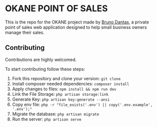 # OKANE POINT OF SALES

This is the repo for the OKANE project made by [Bruno Dantas](https://burunor.github.io), a private point of sales
web application designed to help small business owners manage their sales.

## Contributing
Contributions are highly welcomed.

To start contributing follow these steps:
1. Fork this repository and clone your version: `git clone`
1. Install composer needed dependencies: `composer install`
1. Apply changes to files: `npm install && npm run dev`
1. Link the File Storage: `php artisan storage:link` 
1. Generate Key: `php artisan key:generate --ansi`
1. Copy env file: `php -r "file_exists('.env') || copy('.env.example', '.env');"`
1. Migrate the database: `php artisan migrate`
1. Run the server: `php artisan serve`
